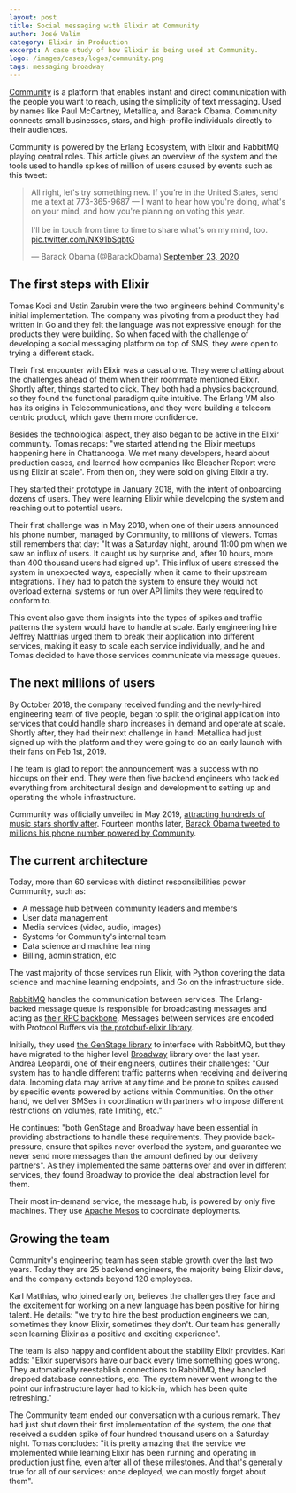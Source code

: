```yaml
---
layout: post
title: Social messaging with Elixir at Community
author: José Valim
category: Elixir in Production
excerpt: A case study of how Elixir is being used at Community.
logo: /images/cases/logos/community.png
tags: messaging broadway
---
```


[Community](https://community.com/) is a platform that enables instant and direct communication with the people you want to reach, using the simplicity of text messaging. Used by names like Paul McCartney, Metallica, and Barack Obama, Community connects small businesses, stars, and high-profile individuals directly to their audiences.

Community is powered by the Erlang Ecosystem, with Elixir and RabbitMQ playing central roles. This article gives an overview of the system and the tools used to handle spikes of million of users caused by events such as this tweet:

<blockquote class="twitter-tweet tw-align-center" data-cards="hidden"><p lang="en" dir="ltr">All right, let&#39;s try something new. If you’re in the United States, send me a text at 773-365-9687 — I want to hear how you&#39;re doing, what&#39;s on your mind, and how you&#39;re planning on voting this year. <br><br>I&#39;ll be in touch from time to time to share what&#39;s on my mind, too. <a href="https://t.co/NX91bSqbtG">pic.twitter.com/NX91bSqbtG</a></p>&mdash; Barack Obama (@BarackObama) <a href="https://twitter.com/BarackObama/status/1308769164190941187?ref_src=twsrc%5Etfw">September 23, 2020</a></blockquote><script async src="https://platform.twitter.com/widgets.js" charset="utf-8"></script>

## The first steps with Elixir

Tomas Koci and Ustin Zarubin were the two engineers behind Community's initial implementation. The company was pivoting from a product they had written in Go and they felt the language was not expressive enough for the products they were building. So when faced with the challenge of developing a social messaging platform on top of SMS, they were open to trying a different stack.

Their first encounter with Elixir was a casual one. They were chatting about the challenges ahead of them when their roommate mentioned Elixir. Shortly after, things started to click. They both had a physics background, so they found the functional paradigm quite intuitive. The Erlang VM also has its origins in Telecommunications, and they were building a telecom centric product, which gave them more confidence.

Besides the technological aspect, they also began to be active in the Elixir community. Tomas recaps: "we started attending the Elixir meetups happening here in Chattanooga. We met many developers, heard about production cases, and learned how companies like Bleacher Report were using Elixir at scale". From then on, they were sold on giving Elixir a try.

They started their prototype in January 2018, with the intent of onboarding dozens of users. They were learning Elixir while developing the system and reaching out to potential users.

Their first challenge was in May 2018, when one of their users announced his phone number, managed by Community, to millions of viewers. Tomas still remembers that day: "It was a Saturday night, around 11:00 pm when we saw an influx of users. It caught us by surprise and, after 10 hours, more than 400 thousand users had signed up". This influx of users stressed the system in unexpected ways, especially when it came to their upstream integrations. They had to patch the system to ensure they would not overload external systems or run over API limits they were required to conform to.

This event also gave them insights into the types of spikes and traffic patterns the system would have to handle at scale. Early engineering hire Jeffrey Matthias urged them to break their application into different services, making it easy to scale each service individually, and he and Tomas decided to have those services communicate via message queues.

## The next millions of users

By October 2018, the company received funding and the newly-hired engineering team of five people, began to split the original application into services that could handle sharp increases in demand and operate at scale. Shortly after, they had their next challenge in hand: Metallica had just signed up with the platform and they were going to do an early launch with their fans on Feb 1st, 2019.

The team is glad to report the announcement was a success with no hiccups on their end. They were then five backend engineers who tackled everything from architectural design and development to setting up and operating the whole infrastructure.

Community was officially unveiled in May 2019, [attracting hundreds of music stars shortly after](https://www.billboard.com/amp/articles/business/8543190/why-hundreds-music-stars-giving-fans-phone-numbers-community-app). Fourteen months later, [Barack Obama tweeted to millions his phone number powered by Community](https://twitter.com/barackobama/status/1308769164190941187).

## The current architecture

Today, more than 60 services with distinct responsibilities power Community, such as:

*   A message hub between community leaders and members
*   User data management
*   Media services (video, audio, images)
*   Systems for Community's internal team
*   Data science and machine learning
*   Billing, administration, etc

The vast majority of those services run Elixir, with Python covering the data science and machine learning endpoints, and Go on the infrastructure side.

[RabbitMQ](https://www.rabbitmq.com/) handles the communication between services. The Erlang-backed message queue is responsible for broadcasting messages and acting as [their RPC backbone](https://andrealeopardi.com/posts/rpc-over-rabbitmq-with-elixir/). Messages between services are encoded with Protocol Buffers via [the protobuf-elixir library](https://github.com/elixir-protobuf/protobuf).

Initially, they used [the GenStage library](http://github.com/elixir-lang/gen_stage/) to interface with RabbitMQ, but they have migrated to the higher level [Broadway](https://github.com/dashbitco/broadway) library over the last year. Andrea Leopardi, one of their engineers, outlines their challenges: "Our system has to handle different traffic patterns when receiving and delivering data. Incoming data may arrive at any time and be prone to spikes caused by specific events powered by actions within Communities. On the other hand, we deliver SMSes in coordination with partners who impose different restrictions on volumes, rate limiting, etc."

He continues: "both GenStage and Broadway have been essential in providing abstractions to handle these requirements. They provide back-pressure, ensure that spikes never overload the system, and guarantee we never send more messages than the amount defined by our delivery partners". As they implemented the same patterns over and over in different services, they found Broadway to provide the ideal abstraction level for them.

Their most in-demand service, the message hub, is powered by only five machines. They use [Apache Mesos](https://mesos.apache.org/) to coordinate deployments.

## Growing the team

Community's engineering team has seen stable growth over the last two years. Today they are 25 backend engineers, the majority being Elixir devs, and the company extends beyond 120 employees.

Karl Matthias, who joined early on, believes the challenges they face and the excitement for working on a new language has been positive for hiring talent. He details: "we try to hire the best production engineers we can, sometimes they know Elixir, sometimes they don't. Our team has generally seen learning Elixir as a positive and exciting experience".

The team is also happy and confident about the stability Elixir provides. Karl adds: "Elixir supervisors have our back every time something goes wrong. They automatically reestablish connections to RabbitMQ, they handled dropped database connections, etc. The system never went wrong to the point our infrastructure layer had to kick-in, which has been quite refreshing."

The Community team ended our conversation with a curious remark. They had just shut down their first implementation of the system, the one that received a sudden spike of four hundred thousand users on a Saturday night. Tomas concludes: "it is pretty amazing that the service we implemented while learning Elixir has been running and operating in production just fine, even after all of these milestones. And that's generally true for all of our services: once deployed, we can mostly forget about them".
